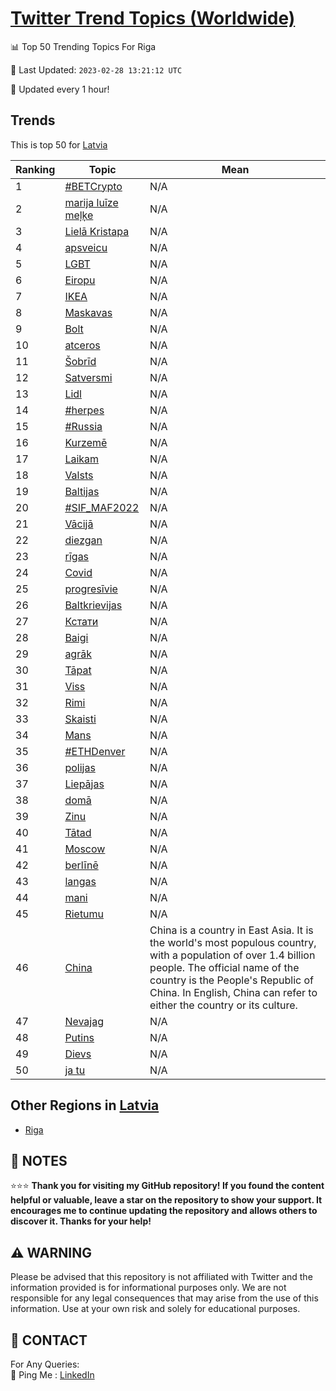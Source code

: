 [Twitter Trend Topics (Worldwide)](https://github.com/ErcinDedeoglu/Twitter-Trend-Topics)
==========


📊 Top 50 Trending Topics For Riga

📆 Last Updated: `2023-02-28 13:21:12 UTC`

🔧 Updated every 1 hour!


## Trends

This is top 50 for [Latvia](</Latvia>)

| Ranking | Topic | Mean |
| ------- | ------------ | ------------ |
| 1 | [#BETCrypto](http://twitter.com/search?q=%23BETCrypto) | N/A |
| 2 | [marija luīze meļķe](http://twitter.com/search?q=marija+lu%c4%abze+me%c4%bc%c4%b7e) | N/A |
| 3 | [Lielā Kristapa](http://twitter.com/search?q=Liel%c4%81+Kristapa) | N/A |
| 4 | [apsveicu](http://twitter.com/search?q=apsveicu) | N/A |
| 5 | [LGBT](http://twitter.com/search?q=LGBT) | N/A |
| 6 | [Eiropu](http://twitter.com/search?q=Eiropu) | N/A |
| 7 | [IKEA](http://twitter.com/search?q=IKEA) | N/A |
| 8 | [Maskavas](http://twitter.com/search?q=Maskavas) | N/A |
| 9 | [Bolt](http://twitter.com/search?q=Bolt) | N/A |
| 10 | [atceros](http://twitter.com/search?q=atceros) | N/A |
| 11 | [Šobrīd](http://twitter.com/search?q=%c5%a0obr%c4%abd) | N/A |
| 12 | [Satversmi](http://twitter.com/search?q=Satversmi) | N/A |
| 13 | [Lidl](http://twitter.com/search?q=Lidl) | N/A |
| 14 | [#herpes](http://twitter.com/search?q=%23herpes) | N/A |
| 15 | [#Russia](http://twitter.com/search?q=%23Russia) | N/A |
| 16 | [Kurzemē](http://twitter.com/search?q=Kurzem%c4%93) | N/A |
| 17 | [Laikam](http://twitter.com/search?q=Laikam) | N/A |
| 18 | [Valsts](http://twitter.com/search?q=Valsts) | N/A |
| 19 | [Baltijas](http://twitter.com/search?q=Baltijas) | N/A |
| 20 | [#SIF_MAF2022](http://twitter.com/search?q=%23SIF_MAF2022) | N/A |
| 21 | [Vācijā](http://twitter.com/search?q=V%c4%81cij%c4%81) | N/A |
| 22 | [diezgan](http://twitter.com/search?q=diezgan) | N/A |
| 23 | [rīgas](http://twitter.com/search?q=r%c4%abgas) | N/A |
| 24 | [Covid](http://twitter.com/search?q=Covid) | N/A |
| 25 | [progresīvie](http://twitter.com/search?q=progres%c4%abvie) | N/A |
| 26 | [Baltkrievijas](http://twitter.com/search?q=Baltkrievijas) | N/A |
| 27 | [Кстати](http://twitter.com/search?q=%d0%9a%d1%81%d1%82%d0%b0%d1%82%d0%b8) | N/A |
| 28 | [Baigi](http://twitter.com/search?q=Baigi) | N/A |
| 29 | [agrāk](http://twitter.com/search?q=agr%c4%81k) | N/A |
| 30 | [Tāpat](http://twitter.com/search?q=T%c4%81pat) | N/A |
| 31 | [Viss](http://twitter.com/search?q=Viss) | N/A |
| 32 | [Rimi](http://twitter.com/search?q=Rimi) | N/A |
| 33 | [Skaisti](http://twitter.com/search?q=Skaisti) | N/A |
| 34 | [Mans](http://twitter.com/search?q=Mans) | N/A |
| 35 | [#ETHDenver](http://twitter.com/search?q=%23ETHDenver) | N/A |
| 36 | [polijas](http://twitter.com/search?q=polijas) | N/A |
| 37 | [Liepājas](http://twitter.com/search?q=Liep%c4%81jas) | N/A |
| 38 | [domā](http://twitter.com/search?q=dom%c4%81) | N/A |
| 39 | [Zinu](http://twitter.com/search?q=Zinu) | N/A |
| 40 | [Tātad](http://twitter.com/search?q=T%c4%81tad) | N/A |
| 41 | [Moscow](http://twitter.com/search?q=Moscow) | N/A |
| 42 | [berlīnē](http://twitter.com/search?q=berl%c4%abn%c4%93) | N/A |
| 43 | [langas](http://twitter.com/search?q=langas) | N/A |
| 44 | [mani](http://twitter.com/search?q=mani) | N/A |
| 45 | [Rietumu](http://twitter.com/search?q=Rietumu) | N/A |
| 46 | [China](http://twitter.com/search?q=China) | China is a country in East Asia. It is the world's most populous country, with a population of over 1.4 billion people. The official name of the country is the People's Republic of China. In English, China can refer to either the country or its culture. |
| 47 | [Nevajag](http://twitter.com/search?q=Nevajag) | N/A |
| 48 | [Putins](http://twitter.com/search?q=Putins) | N/A |
| 49 | [Dievs](http://twitter.com/search?q=Dievs) | N/A |
| 50 | [ja tu](http://twitter.com/search?q=ja+tu) | N/A |



## Other Regions in [Latvia](</Latvia>)

* [Riga](</Latvia/Riga.md>)



## 📝 NOTES

⭐⭐⭐ **Thank you for visiting my GitHub repository! If you found the content helpful or valuable, leave a star on the repository to show your support. It encourages me to continue updating the repository and allows others to discover it. Thanks for your help!**


## ⚠️ WARNING

Please be advised that this repository is not affiliated with Twitter and the information provided is for informational purposes only. We are not responsible for any legal consequences that may arise from the use of this information. Use at your own risk and solely for educational purposes.


## 📨 CONTACT

 For Any Queries:  
            🏓 Ping Me : [LinkedIn](https://www.linkedin.com/in/ercindedeoglu/)

